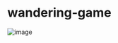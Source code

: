 # wandering-game

![image](https://github.com/user-attachments/assets/e6ce8b3c-2c3c-4d18-b9db-91e001a97f76)
